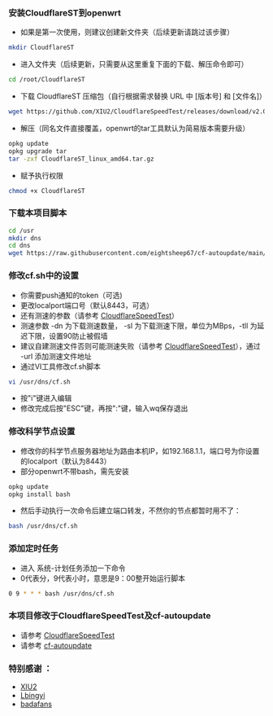 ### 安装CloudflareST到openwrt
* 如果是第一次使用，则建议创建新文件夹（后续更新请跳过该步骤）
```Bash
mkdir CloudflareST
```

* 进入文件夹（后续更新，只需要从这里重复下面的下载、解压命令即可）
```Bash
cd /root/CloudflareST
```

* 下载 CloudflareST 压缩包（自行根据需求替换 URL 中 [版本号] 和 [文件名]）
```Bash
wget https://github.com/XIU2/CloudflareSpeedTest/releases/download/v2.0.2/CloudflareST_linux_amd64.tar.gz
```

* 解压（同名文件直接覆盖，openwrt的tar工具默认为简易版本需要升级）
```Bash
opkg update
opkg upgrade tar
tar -zxf CloudflareST_linux_amd64.tar.gz
```

* 赋予执行权限
```Bash
chmod +x CloudflareST
```



### 下载本项目脚本
```Bash
cd /usr
mkdir dns
cd dns
wget https://raw.githubusercontent.com/eightsheep67/cf-autoupdate/main/cf.sh
```



### 修改cf.sh中的设置
* 你需要push通知的token（可选)
* 更改localport端口号（默认8443，可选）
* 还有测速的参数（请参考 [CloudflareSpeedTest](https://github.com/XIU2/CloudflareSpeedTest)）
* 测速参数 -dn 为下载测速数量， -sl 为下载测速下限，单位为MBps，-tll 为延迟下限，设置90防止被假墙
* 建议自建测速文件否则可能测速失败（请参考 [CloudflareSpeedTest](https://github.com/XIU2/CloudflareSpeedTest)），通过 -url 添加测速文件地址
* 通过VI工具修改cf.sh脚本
```Bash
vi /usr/dns/cf.sh
```
* 按"i"键进入编辑
* 修改完成后按"ESC"键，再按":"键，输入wq保存退出



### 修改科学节点设置
* 修改你的科学节点服务器地址为路由本机IP，如192.168.1.1，端口号为你设置的localport（默认为8443）
* 部分openwrt不带bash，需先安装
```Bash
opkg update
opkg install bash
```
* 然后手动执行一次命令后建立端口转发，不然你的节点都暂时用不了：
```Bash
bash /usr/dns/cf.sh
```



### 添加定时任务
* 进入 系统-计划任务添加一下命令
* 0代表分，9代表小时，意思是9：00整开始运行脚本
```Bash
0 9 * * * bash /usr/dns/cf.sh
```



### 本项目修改于CloudflareSpeedTest及cf-autoupdate
* 请参考 [CloudflareSpeedTest](https://github.com/XIU2/CloudflareSpeedTest)
* 请参考 [cf-autoupdate](https://github.com/Lbingyi/cf-autoupdate)

### 特别感谢 ：
* [XIU2](https://github.com/XIU2)
* [Lbingyi](https://github.com/Lbingyi)
* [badafans](https://github.com/badafans/better-cloudflare-ip)
